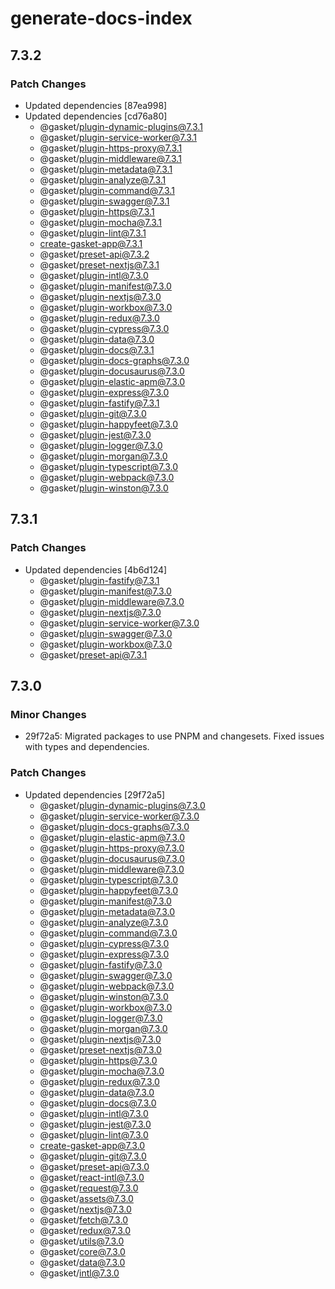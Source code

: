 # generate-docs-index

## 7.3.2

### Patch Changes

- Updated dependencies [87ea998]
- Updated dependencies [cd76a80]
  - @gasket/plugin-dynamic-plugins@7.3.1
  - @gasket/plugin-service-worker@7.3.1
  - @gasket/plugin-https-proxy@7.3.1
  - @gasket/plugin-middleware@7.3.1
  - @gasket/plugin-metadata@7.3.1
  - @gasket/plugin-analyze@7.3.1
  - @gasket/plugin-command@7.3.1
  - @gasket/plugin-swagger@7.3.1
  - @gasket/plugin-https@7.3.1
  - @gasket/plugin-mocha@7.3.1
  - @gasket/plugin-lint@7.3.1
  - create-gasket-app@7.3.1
  - @gasket/preset-api@7.3.2
  - @gasket/preset-nextjs@7.3.1
  - @gasket/plugin-intl@7.3.0
  - @gasket/plugin-manifest@7.3.0
  - @gasket/plugin-nextjs@7.3.0
  - @gasket/plugin-workbox@7.3.0
  - @gasket/plugin-redux@7.3.0
  - @gasket/plugin-cypress@7.3.0
  - @gasket/plugin-data@7.3.0
  - @gasket/plugin-docs@7.3.1
  - @gasket/plugin-docs-graphs@7.3.0
  - @gasket/plugin-docusaurus@7.3.0
  - @gasket/plugin-elastic-apm@7.3.0
  - @gasket/plugin-express@7.3.0
  - @gasket/plugin-fastify@7.3.1
  - @gasket/plugin-git@7.3.0
  - @gasket/plugin-happyfeet@7.3.0
  - @gasket/plugin-jest@7.3.0
  - @gasket/plugin-logger@7.3.0
  - @gasket/plugin-morgan@7.3.0
  - @gasket/plugin-typescript@7.3.0
  - @gasket/plugin-webpack@7.3.0
  - @gasket/plugin-winston@7.3.0

## 7.3.1

### Patch Changes

- Updated dependencies [4b6d124]
  - @gasket/plugin-fastify@7.3.1
  - @gasket/plugin-manifest@7.3.0
  - @gasket/plugin-middleware@7.3.0
  - @gasket/plugin-nextjs@7.3.0
  - @gasket/plugin-service-worker@7.3.0
  - @gasket/plugin-swagger@7.3.0
  - @gasket/plugin-workbox@7.3.0
  - @gasket/preset-api@7.3.1

## 7.3.0

### Minor Changes

- 29f72a5: Migrated packages to use PNPM and changesets. Fixed issues with types and dependencies.

### Patch Changes

- Updated dependencies [29f72a5]
  - @gasket/plugin-dynamic-plugins@7.3.0
  - @gasket/plugin-service-worker@7.3.0
  - @gasket/plugin-docs-graphs@7.3.0
  - @gasket/plugin-elastic-apm@7.3.0
  - @gasket/plugin-https-proxy@7.3.0
  - @gasket/plugin-docusaurus@7.3.0
  - @gasket/plugin-middleware@7.3.0
  - @gasket/plugin-typescript@7.3.0
  - @gasket/plugin-happyfeet@7.3.0
  - @gasket/plugin-manifest@7.3.0
  - @gasket/plugin-metadata@7.3.0
  - @gasket/plugin-analyze@7.3.0
  - @gasket/plugin-command@7.3.0
  - @gasket/plugin-cypress@7.3.0
  - @gasket/plugin-express@7.3.0
  - @gasket/plugin-fastify@7.3.0
  - @gasket/plugin-swagger@7.3.0
  - @gasket/plugin-webpack@7.3.0
  - @gasket/plugin-winston@7.3.0
  - @gasket/plugin-workbox@7.3.0
  - @gasket/plugin-logger@7.3.0
  - @gasket/plugin-morgan@7.3.0
  - @gasket/plugin-nextjs@7.3.0
  - @gasket/preset-nextjs@7.3.0
  - @gasket/plugin-https@7.3.0
  - @gasket/plugin-mocha@7.3.0
  - @gasket/plugin-redux@7.3.0
  - @gasket/plugin-data@7.3.0
  - @gasket/plugin-docs@7.3.0
  - @gasket/plugin-intl@7.3.0
  - @gasket/plugin-jest@7.3.0
  - @gasket/plugin-lint@7.3.0
  - create-gasket-app@7.3.0
  - @gasket/plugin-git@7.3.0
  - @gasket/preset-api@7.3.0
  - @gasket/react-intl@7.3.0
  - @gasket/request@7.3.0
  - @gasket/assets@7.3.0
  - @gasket/nextjs@7.3.0
  - @gasket/fetch@7.3.0
  - @gasket/redux@7.3.0
  - @gasket/utils@7.3.0
  - @gasket/core@7.3.0
  - @gasket/data@7.3.0
  - @gasket/intl@7.3.0
